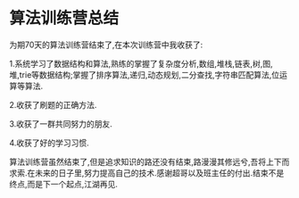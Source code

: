 # 算法训练营总结

  为期70天的算法训练营结束了,在本次训练营中我收获了:

1.系统学习了数据结构和算法,熟练的掌握了复杂度分析,数组,堆栈,链表,树,图,堆,trie等数据结构;掌握了排序算法,递归,动态规划,二分查找,字符串匹配算法,位运算等算法.

2.收获了刷题的正确方法.

3.收获了一群共同努力的朋友.

4.收获了好的学习习惯.

  算法训练营虽然结束了,但是追求知识的路还没有结束,路漫漫其修远兮,吾将上下而求索.在未来的日子里,努力提高自己的技术.感谢超哥以及班主任的付出.结束不是终点,而是下一个起点,江湖再见.